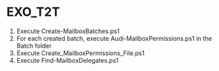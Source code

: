 # EXO_T2T

1. Execute Create-MailboxBatches.ps1
2. For each created batch, execute Audi-MailboxPermissions.ps1 in the Batch folder
3. Execute Create_MailboxPermissions_File.ps1
4. Execute Find-MailboxDelegates.ps1
